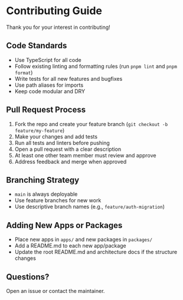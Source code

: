 # Contributing Guide

Thank you for your interest in contributing!

## Code Standards
- Use TypeScript for all code
- Follow existing linting and formatting rules (run `pnpm lint` and `pnpm format`)
- Write tests for all new features and bugfixes
- Use path aliases for imports
- Keep code modular and DRY

## Pull Request Process
1. Fork the repo and create your feature branch (`git checkout -b feature/my-feature`)
2. Make your changes and add tests
3. Run all tests and linters before pushing
4. Open a pull request with a clear description
5. At least one other team member must review and approve
6. Address feedback and merge when approved

## Branching Strategy
- `main` is always deployable
- Use feature branches for new work
- Use descriptive branch names (e.g., `feature/auth-migration`)

## Adding New Apps or Packages
- Place new apps in `apps/` and new packages in `packages/`
- Add a README.md to each new app/package
- Update the root README.md and architecture docs if the structure changes

## Questions?
Open an issue or contact the maintainer. 